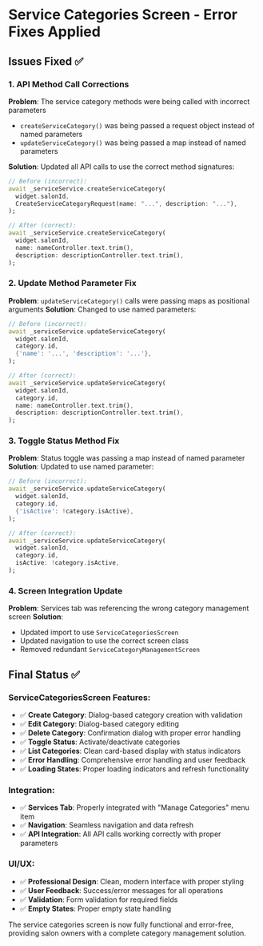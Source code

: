 # Service Categories Screen - Error Fixes Applied

## Issues Fixed ✅

### 1. API Method Call Corrections
**Problem**: The service category methods were being called with incorrect parameters
- `createServiceCategory()` was being passed a request object instead of named parameters
- `updateServiceCategory()` was being passed a map instead of named parameters

**Solution**: Updated all API calls to use the correct method signatures:
```dart
// Before (incorrect):
await _serviceService.createServiceCategory(
  widget.salonId,
  CreateServiceCategoryRequest(name: "...", description: "..."),
);

// After (correct):
await _serviceService.createServiceCategory(
  widget.salonId,
  name: nameController.text.trim(),
  description: descriptionController.text.trim(),
);
```

### 2. Update Method Parameter Fix
**Problem**: `updateServiceCategory()` calls were passing maps as positional arguments
**Solution**: Changed to use named parameters:
```dart
// Before (incorrect):
await _serviceService.updateServiceCategory(
  widget.salonId,
  category.id,
  {'name': '...', 'description': '...'},
);

// After (correct):
await _serviceService.updateServiceCategory(
  widget.salonId,
  category.id,
  name: nameController.text.trim(),
  description: descriptionController.text.trim(),
);
```

### 3. Toggle Status Method Fix
**Problem**: Status toggle was passing a map instead of named parameter
**Solution**: Updated to use named parameter:
```dart
// Before (incorrect):
await _serviceService.updateServiceCategory(
  widget.salonId,
  category.id,
  {'isActive': !category.isActive},
);

// After (correct):
await _serviceService.updateServiceCategory(
  widget.salonId,
  category.id,
  isActive: !category.isActive,
);
```

### 4. Screen Integration Update
**Problem**: Services tab was referencing the wrong category management screen
**Solution**: 
- Updated import to use `ServiceCategoriesScreen`
- Updated navigation to use the correct screen class
- Removed redundant `ServiceCategoryManagementScreen`

## Final Status ✅

### ServiceCategoriesScreen Features:
- ✅ **Create Category**: Dialog-based category creation with validation
- ✅ **Edit Category**: Dialog-based category editing
- ✅ **Delete Category**: Confirmation dialog with proper error handling
- ✅ **Toggle Status**: Activate/deactivate categories
- ✅ **List Categories**: Clean card-based display with status indicators
- ✅ **Error Handling**: Comprehensive error handling and user feedback
- ✅ **Loading States**: Proper loading indicators and refresh functionality

### Integration:
- ✅ **Services Tab**: Properly integrated with "Manage Categories" menu item
- ✅ **Navigation**: Seamless navigation and data refresh
- ✅ **API Integration**: All API calls working correctly with proper parameters

### UI/UX:
- ✅ **Professional Design**: Clean, modern interface with proper styling
- ✅ **User Feedback**: Success/error messages for all operations
- ✅ **Validation**: Form validation for required fields
- ✅ **Empty States**: Proper empty state handling

The service categories screen is now fully functional and error-free, providing salon owners with a complete category management solution.
